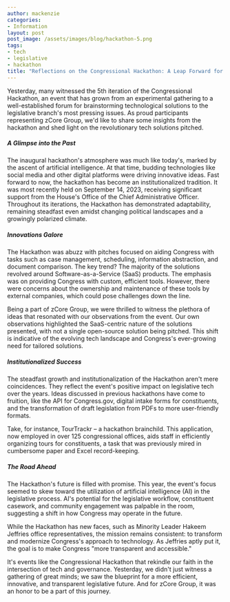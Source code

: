 ```yaml
---
author: mackenzie
categories:
- Information
layout: post
post_image: /assets/images/blog/hackathon-5.png
tags:
- tech
- legislative
- hackathon
title: "Reflections on the Congressional Hackathon: A Leap Forward for Legislative Tech"
---
```


Yesterday, many witnessed the 5th iteration of the Congressional Hackathon, an event that has grown from an experimental gathering to a well-established forum for brainstorming technological solutions to the legislative branch's most pressing issues. As proud participants representing zCore Group, we'd like to share some insights from the hackathon and shed light on the revolutionary tech solutions pitched.

##### A Glimpse into the Past
The inaugural hackathon's atmosphere was much like today's, marked by the ascent of artificial intelligence. At that time, budding technologies like social media and other digital platforms were driving innovative ideas. Fast forward to now, the hackathon has become an institutionalized tradition. It was most recently held on September 14, 2023, receiving significant support from the House's Office of the Chief Administrative Officer. Throughout its iterations, the Hackathon has demonstrated adaptability, remaining steadfast even amidst changing political landscapes and a growingly polarized climate.

##### Innovations Galore
The Hackathon was abuzz with pitches focused on aiding Congress with tasks such as case management, scheduling, information abstraction, and document comparison. The key trend? The majority of the solutions revolved around Software-as-a-Service (SaaS) products. The emphasis was on providing Congress with custom, efficient tools. However, there were concerns about the ownership and maintenance of these tools by external companies, which could pose challenges down the line.

Being a part of zCore Group, we were thrilled to witness the plethora of ideas that resonated with our observations from the event. Our own observations highlighted the SaaS-centric nature of the solutions presented, with not a single open-source solution being pitched. This shift is indicative of the evolving tech landscape and Congress's ever-growing need for tailored solutions.

##### Institutionalized Success
The steadfast growth and institutionalization of the Hackathon aren't mere coincidences. They reflect the event's positive impact on legislative tech over the years. Ideas discussed in previous hackathons have come to fruition, like the API for Congress.gov, digital intake forms for constituents, and the transformation of draft legislation from PDFs to more user-friendly formats.

Take, for instance, TourTrackr – a hackathon brainchild. This application, now employed in over 125 congressional offices, aids staff in efficiently organizing tours for constituents, a task that was previously mired in cumbersome paper and Excel record-keeping.

##### The Road Ahead
The Hackathon's future is filled with promise. This year, the event's focus seemed to skew toward the utilization of artificial intelligence (AI) in the legislative process. AI's potential for the legislative workflow, constituent casework, and community engagement was palpable in the room, suggesting a shift in how Congress may operate in the future.

While the Hackathon has new faces, such as Minority Leader Hakeem Jeffries office representatives, the mission remains consistent: to transform and modernize Congress's approach to technology. As Jeffries aptly put it, the goal is to make Congress "more transparent and accessible."

It's events like the Congressional Hackathon that rekindle our faith in the intersection of tech and governance. Yesterday, we didn't just witness a gathering of great minds; we saw the blueprint for a more efficient, innovative, and transparent legislative future. And for zCore Group, it was an honor to be a part of this journey.